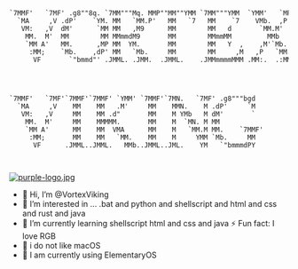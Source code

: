 ```
                                                                         
                                                                         
`7MMF'   `7MF' .g8""8q. `7MM"""Mq. MMP""MM""YMM `7MM"""YMM  `YMM'   `MP' 
  `MA     ,V .dP'    `YM. MM   `MM.P'   MM   `7   MM    `7    VMb.  ,P   
   VM:   ,V  dM'      `MM MM   ,M9      MM        MM   d       `MM.M'    
    MM.  M'  MM        MM MMmmdM9       MM        MMmmMM         MMb     
    `MM A'   MM.      ,MP MM  YM.       MM        MM   Y  ,    ,M'`Mb.   
     :MM;    `Mb.    ,dP' MM   `Mb.     MM        MM     ,M   ,P   `MM.  
      VF       `"bmmd"' .JMML. .JMM.  .JMML.    .JMMmmmmMMM .MM:.  .:MMa.
                                                                         
                                                                         
                                                                
                                                                
`7MMF'   `7MF'`7MMF'`7MMF' `YMM' `7MMF'`7MN.   `7MF' .g8"""bgd  
  `MA     ,V    MM    MM   .M'     MM    MMN.    M .dP'     `M  
   VM:   ,V     MM    MM .d"       MM    M YMb   M dM'       `  
    MM.  M'     MM    MMMMM.       MM    M  `MN. M MM           
    `MM A'      MM    MM  VMA      MM    M   `MM.M MM.    `7MMF'
     :MM;       MM    MM   `MM.    MM    M     YMM `Mb.     MM  
      VF      .JMML..JMML.   MMb..JMML..JML.    YM   `"bmmmdPY  
                                                                
                                                                

```
[![purple-logo.jpg](https://i.postimg.cc/BvSpPRtp/purple-logo.jpg)](https://postimg.cc/fVPm62cS)

- 👋 Hi, I’m @VortexViking
- 👀 I’m interested in ... .bat and python and shellscript and html and css and rust and java
- 🌱 I’m currently learning shellscript html and css and java ⚡ Fun fact: I love RGB
- 🍎 i do not like macOS
- 🐉 I am currently using ElementaryOS


